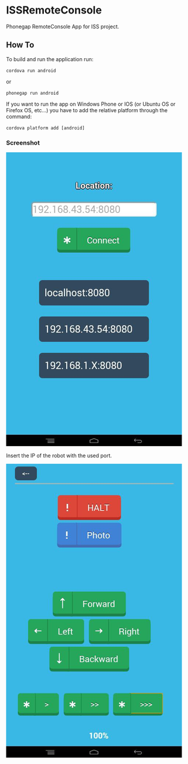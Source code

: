 # ISSRemoteConsole
Phonegap RemoteConsole App for ISS project.

## How To
To build and run the application run:
<pre><code>cordova run android</code></pre>
or
<pre><code>phonegap run android</code></pre>
If you want to run the app on Windows Phone or IOS (or Ubuntu OS or Firefox OS, etc...) you have to add the relative platform through the command:
<pre><code>cordova platform add [android]</code></pre>

### Screenshot
![alt tag](https://github.com/edoz90/ISSRemoteConsole/blob/master/screenshots/index.jpg)

Insert the IP of the robot with the used port.

![alt tag](https://github.com/edoz90/ISSRemoteConsole/blob/master/screenshots/cmd.jpg)
